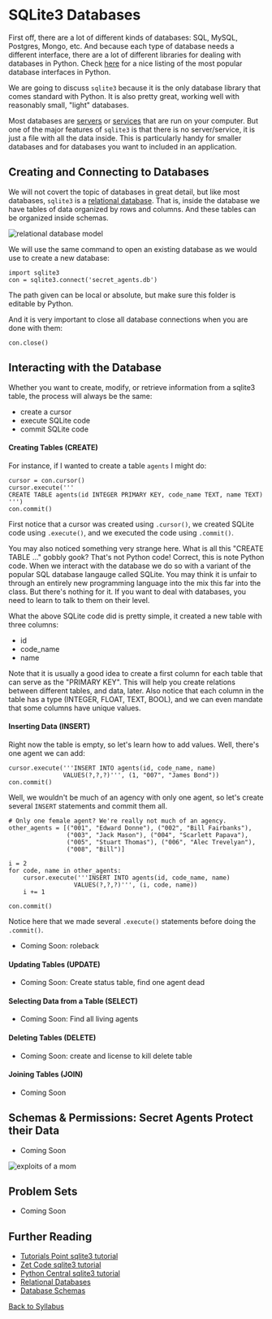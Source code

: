 # SQLite3 Databases

First off, there are a lot of different kinds of databases: SQL, MySQL, Postgres, Mongo, etc.  And because each type of database needs a different interface, there are a lot of different libraries for dealing with databases in Python. Check [here](https://wiki.python.org/moin/DatabaseInterfaces) for a nice listing of the most popular database interfaces in Python.

We are going to discuss `sqlite3` because it is the only database library that comes standard with Python. It is also pretty great, working well with reasonably small, "light" databases.

Most databases are [servers](https://en.wikipedia.org/wiki/Server_%28computing%29) or [services](https://en.wikipedia.org/wiki/Windows_service) that are run on your computer. But one of the major features of `sqlite3` is that there is no server/service, it is just a file with all the data inside. This is particularly handy for smaller databases and for databases you want to included in an application.

## Creating and Connecting to Databases

We will not covert the topic of databases in great detail, but like most databases, `sqlite3` is a [relational database](https://en.wikipedia.org/wiki/Relational_database). That is, inside the database we have tables of data organized by rows and columns. And these tables can be organized inside schemas.

![relational database model](https://upload.wikimedia.org/wikipedia/commons/thumb/d/da/Relational_Model.svg/543px-Relational_Model.svg.png)

We will use the same command to open an existing database as we would use to create a new database:

    import sqlite3
    con = sqlite3.connect('secret_agents.db')

The path given can be local or absolute, but make sure this folder is editable by Python.

And it is very important to close all database connections when you are done with them:

    con.close()

## Interacting with the Database

Whether you want to create, modify, or retrieve information from a sqlite3 table, the process will always be the same:

 * create a cursor
 * execute SQLite code
 * commit SQLite code

#### Creating Tables (CREATE)

For instance, if I wanted to create a table `agents` I might do:

    cursor = con.cursor()
    cursor.execute('''
    CREATE TABLE agents(id INTEGER PRIMARY KEY, code_name TEXT, name TEXT)
    ''')
    con.commit()

First notice that a cursor was created using `.cursor()`, we created SQLite code using `.execute()`, and we executed the code using `.commit()`.

You may also noticed something very strange here. What is all this "CREATE TABLE ..." gobbly gook? That's not Python code! Correct, this is note Python code. When we interact with the database we do so with a variant of the popular SQL database langauge called SQLite. You may think it is unfair to through an entirely new programming language into the mix this far into the class. But there's nothing for it. If you want to deal with databases, you need to learn to talk to them on their level.

What the above SQLite code did is pretty simple, it created a new table with three columns:

 * id
 * code_name
 * name

Note that it is usually a good idea to create a first column for each table that can serve as the "PRIMARY KEY". This will help you create relations between different tables, and data, later. Also notice that each column in the table has a type (INTEGER, FLOAT, TEXT, BOOL), and we can even mandate that some columns have unique values.

#### Inserting Data (INSERT)

Right now the table is empty, so let's learn how to add values. Well, there's one agent we can add:

    cursor.execute('''INSERT INTO agents(id, code_name, name)
                   VALUES(?,?,?)''', (1, "007", "James Bond"))
    con.commit()

Well, we wouldn't be much of an agency with only one agent, so let's create several `INSERT` statements and commit them all.

    # Only one female agent? We're really not much of an agency.
    other_agents = [("001", "Edward Donne"), ("002", "Bill Fairbanks"),
                    ("003", "Jack Mason"), ("004", "Scarlett Papava"),
                    ("005", "Stuart Thomas"), ("006", "Alec Trevelyan"),
                    ("008", "Bill")]
    
    i = 2
    for code, name in other_agents:
        cursor.execute('''INSERT INTO agents(id, code_name, name)
                      VALUES(?,?,?)''', (i, code, name))
        i += 1
    
    con.commit()

Notice here that we made several `.execute()` statements before doing the `.commit()`.

 * Coming Soon: roleback

#### Updating Tables (UPDATE)

 * Coming Soon: Create status table, find one agent dead

#### Selecting Data from a Table (SELECT)

 * Coming Soon: Find all living agents

#### Deleting Tables (DELETE)

 * Coming Soon: create and license to kill delete table

#### Joining Tables (JOIN)

 * Coming Soon

## Schemas & Permissions: Secret Agents Protect their Data

 * Coming Soon

![exploits of a mom](https://imgs.xkcd.com/comics/exploits_of_a_mom.png)

## Problem Sets

 * Coming Soon

## Further Reading

 * [Tutorials Point sqlite3 tutorial](http://www.tutorialspoint.com/sqlite/sqlite_python.htm)
 * [Zet Code sqlite3 tutorial](http://zetcode.com/db/sqlitepythontutorial/)
 * [Python Central sqlite3 tutorial](http://www.pythoncentral.io/introduction-to-sqlite-in-python/)
 * [Relational Databases](https://en.wikipedia.org/wiki/Relational_database)
 * [Database Schemas](https://www.informit.com/library/content.aspx?b=STY_Sql_24hours&seqNum=25)

[Back to Syllabus](../../README.md)
